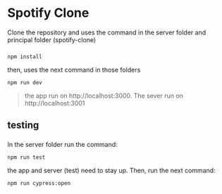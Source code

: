 # Spotify Clone
Clone the repository and uses the command in the server folder and principal folder (spotify-clone)
###
```
npm install
```
then, uses the next command in those folders
```
npm run dev
```
> the app run on http://localhost:3000.
> The sever run on http://localhost:3001

###
## testing
###
In the server folder run the command:
```
npm run test
```
the app  and server (test) need to stay up. Then, run the next command:
```
npm run cypress:open 
```
